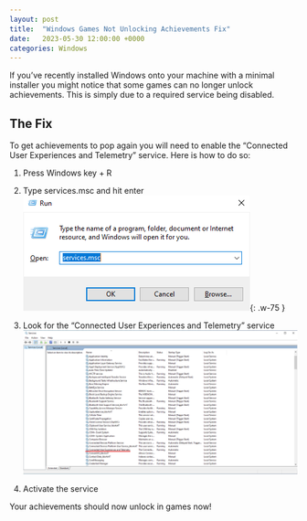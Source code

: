 ```yaml
---
layout: post
title:  "Windows Games Not Unlocking Achievements Fix"
date:   2023-05-30 12:00:00 +0000
categories: Windows
---
```


If you’ve recently installed Windows onto your machine with a minimal installer you
might notice that some games can no longer unlock achievements. This is simply due
to a required service being disabled.

## The Fix

To get achievements to pop again you will need to enable the “Connected User Experiences
and Telemetry” service. Here is how to do so:

1. Press Windows key + R
2. Type services.msc and hit enter
![Desktop View](/assets/img/WinAchievements/Step1.png){: .w-75 }

3. Look for the “Connected User Experiences and Telemetry” service
![Step 2](/assets/img/WinAchievements/Step2.png)

4. Activate the service

Your achievements should now unlock in games now!
